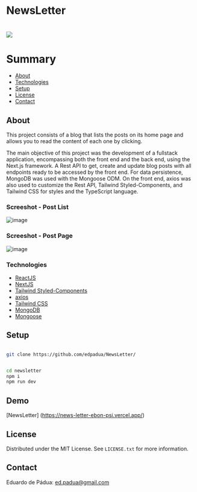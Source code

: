 # NewsLetter

<h1>
    <a href="https://countries-list-drab.vercel.app/"><img src="https://github.com/edpadua/NewsLetter/blob/main/newsletter/public/newsletter.gif"></a>
</h1>

# Summary

- [About](#about)
- [Technologies](#technologies)
- [Setup](#setup)
- [License](#license)
- [Contact](#contact)
 
## About

This project consists of a blog that lists the posts on its home page and allows you to read the content of each one by clicking.

The main objective of this project was the development of a fullstack application, encompassing both the front end and the back end, using the Next.js framework. A Rest API to get, create and update blog posts with all endpoints ready to be accessed by the front end. For data persistence, MongoDB was used with the Mongoose ODM.
  On the front end, axios was also used to customize the Rest API, Tailwind Styled-Components, and Tailwind CSS for styles and the TypeScript language.

### Screeshot - Post List

![image](https://github.com/edpadua/NewsLetter/assets/4975360/e4474011-195b-4a86-9032-ed11dcccbb37)



### Screeshot - Post Page

![image](https://github.com/edpadua/NewsLetter/assets/4975360/01b05fd6-01ee-457d-9af6-02f12bd4c10f)




### Technologies

- [ReactJS](https://reactjs.org)
- [NextJS](https://nextjs.org/)
- [Tailwind Styled-Components](https://www.npmjs.com/package/tailwind-styled-components)
- [axios](https://www.npmjs.com/package/axios)
- [Tailwind CSS](https://tailwindcss.com/)
- [MongoDB](https://cloud.mongodb.com/)
- [Mongoose](https://mongoosejs.com/)

## Setup

```bash

git clone https://github.com/edpadua/NewsLetter/


cd newsletter
npm i
npm run dev
```

## Demo

[NewsLetter] (https://news-letter-ebon-psi.vercel.app/)

## License

Distributed under the MIT License. See `LICENSE.txt` for more information.


## Contact

Eduardo de Pádua: ed.padua@gmail.com
